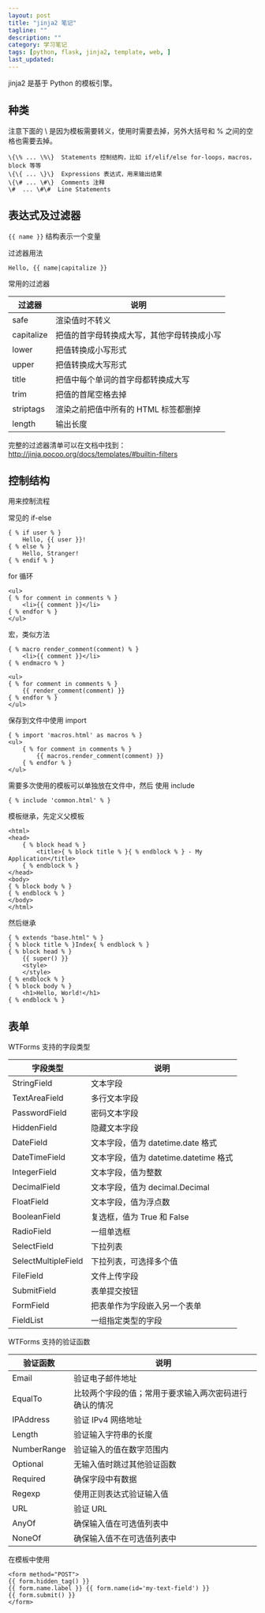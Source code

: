 ```yaml
---
layout: post
title: "jinja2 笔记"
tagline: ""
description: ""
category: 学习笔记
tags: [python, flask, jinja2, template, web, ]
last_updated:
---
```


jinja2 是基于 Python 的模板引擎。

## 种类
注意下面的 \ 是因为模板需要转义，使用时需要去掉，另外大括号和 % 之间的空格也需要去掉。

    \{\% ... \%\}  Statements 控制结构，比如 if/elif/else for-loops，macros，block 等等
    \{\{ ... \}\}  Expressions 表达式，用来输出结果
    \{\# ... \#\}  Comments 注释
    \#  ... \#\#  Line Statements

## 表达式及过滤器
`{{ name }}` 结构表示一个变量

过滤器用法

    Hello, {{ name|capitalize }}

常用的过滤器

过滤器 | 说明
-------|-----------
safe | 渲染值时不转义
capitalize | 把值的首字母转换成大写，其他字母转换成小写
lower | 把值转换成小写形式
upper | 把值转换成大写形式
title | 把值中每个单词的首字母都转换成大写
trim | 把值的首尾空格去掉
striptags | 渲染之前把值中所有的 HTML 标签都删掉
length | 输出长度

完整的过滤器清单可以在文档中找到：<http://jinja.pocoo.org/docs/templates/#builtin-filters>

## 控制结构
用来控制流程

常见的 if-else

    { % if user % }
        Hello, {{ user }}!
    { % else % }
        Hello, Stranger!
    { % endif % }

for 循环

    <ul>
    { % for comment in comments % }
        <li>{{ comment }}</li>
    { % endfor % }
    </ul>

宏，类似方法

    { % macro render_comment(comment) % }
        <li>{{ comment }}</li>
    { % endmacro % }

    <ul>
    { % for comment in comments % }
        {{ render_comment(comment) }}
    { % endfor % }
    </ul>

保存到文件中使用 import

    { % import 'macros.html' as macros % }
    <ul>
        { % for comment in comments % }
            {{ macros.render_comment(comment) }}
        { % endfor % }
    </ul>

需要多次使用的模板可以单独放在文件中，然后 使用 include

    { % include 'common.html' % }

模板继承，先定义父模板

    <html>
    <head>
        { % block head % }
            <title>{ % block title % }{ % endblock % } - My Application</title>
        { % endblock % }
    </head>
    <body>
    { % block body % }
    { % endblock % }
    </body>
    </html>

然后继承

    { % extends "base.html" % }
    { % block title % }Index{ % endblock % }
    { % block head % }
        {{ super() }}
        <style>
        </style>
    { % endblock % }
    { % block body % }
        <h1>Hello, World!</h1>
    { % endblock % }

## 表单
WTForms 支持的字段类型

字段类型    | 说明
------------|-------------
StringField | 文本字段
TextAreaField | 多行文本字段
PasswordField | 密码文本字段
HiddenField | 隐藏文本字段
DateField | 文本字段，值为  datetime.date  格式
DateTimeField | 文本字段，值为  datetime.datetime  格式
IntegerField | 文本字段，值为整数
DecimalField | 文本字段，值为  decimal.Decimal
FloatField | 文本字段，值为浮点数
BooleanField | 复选框，值为  True  和  False
RadioField | 一组单选框
SelectField | 下拉列表
SelectMultipleField | 下拉列表，可选择多个值
FileField | 文件上传字段
SubmitField | 表单提交按钮
FormField | 把表单作为字段嵌入另一个表单
FieldList | 一组指定类型的字段

WTForms 支持的验证函数

验证函数 | 说明
---------|--------------
Email | 验证电子邮件地址
EqualTo | 比较两个字段的值；常用于要求输入两次密码进行确认的情况
IPAddress | 验证  IPv4  网络地址
Length | 验证输入字符串的长度
NumberRange | 验证输入的值在数字范围内
Optional | 无输入值时跳过其他验证函数
Required | 确保字段中有数据
Regexp | 使用正则表达式验证输入值
URL | 验证  URL
AnyOf | 确保输入值在可选值列表中
NoneOf | 确保输入值不在可选值列表中

在模板中使用

    <form method="POST">
    {{ form.hidden_tag() }}
    {{ form.name.label }} {{ form.name(id='my-text-field') }}
    {{ form.submit() }}
    </form>


